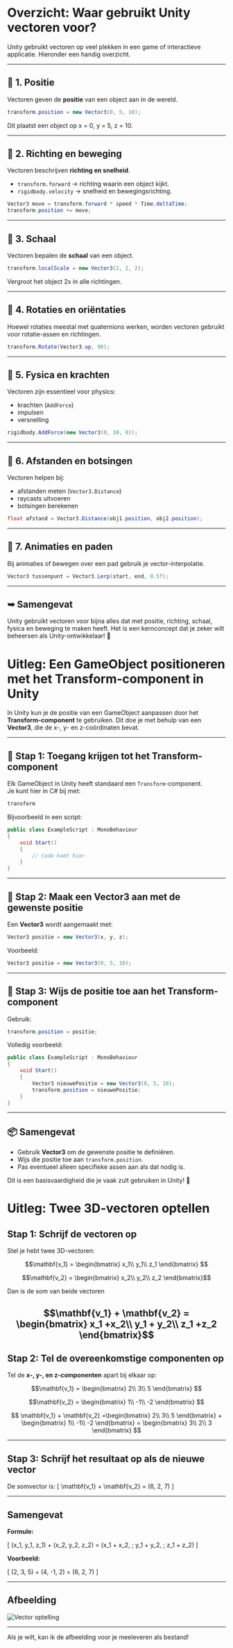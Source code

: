 

# Overzicht: Waar gebruikt Unity vectoren voor?

Unity gebruikt vectoren op veel plekken in een game of interactieve applicatie. Hieronder een handig overzicht.

---

## 📍 1. Positie
Vectoren geven de **positie** van een object aan in de wereld.
```csharp
transform.position = new Vector3(0, 5, 10);
```
Dit plaatst een object op x = 0, y = 5, z = 10.

---

## 📍 2. Richting en beweging
Vectoren beschrijven **richting en snelheid**.
- `transform.forward` → richting waarin een object kijkt.
- `rigidbody.velocity` → snelheid en bewegingsrichting.

```csharp
Vector3 move = transform.forward * speed * Time.deltaTime;
transform.position += move;
```

---

## 📍 3. Schaal
Vectoren bepalen de **schaal** van een object.
```csharp
transform.localScale = new Vector3(2, 2, 2);
```
Vergroot het object 2x in alle richtingen.

---

## 📍 4. Rotaties en oriëntaties
Hoewel rotaties meestal met quaternions werken, worden vectoren gebruikt voor rotatie-assen en richtingen.
```csharp
transform.Rotate(Vector3.up, 90);
```

---

## 📍 5. Fysica en krachten
Vectoren zijn essentieel voor physics:
- krachten (`AddForce`)
- impulsen
- versnelling

```csharp
rigidbody.AddForce(new Vector3(0, 10, 0));
```

---

## 📍 6. Afstanden en botsingen
Vectoren helpen bij:
- afstanden meten (`Vector3.Distance`)
- raycasts uitvoeren
- botsingen berekenen

```csharp
float afstand = Vector3.Distance(obj1.position, obj2.position);
```

---

## 📍 7. Animaties en paden
Bij animaties of bewegen over een pad gebruik je vector-interpolatie.
```csharp
Vector3 tussenpunt = Vector3.Lerp(start, end, 0.5f);
```

---

## ➥ Samengevat
Unity gebruikt vectoren voor bijna alles dat met positie, richting, schaal, fysica en beweging te maken heeft. Het is een kernconcept dat je zeker wilt beheersen als Unity-ontwikkelaar! 🚀


# Uitleg: Een GameObject positioneren met het Transform-component in Unity

In Unity kun je de positie van een GameObject aanpassen door het **Transform-component** te gebruiken. Dit doe je met behulp van een **Vector3**, die de x-, y- en z-coördinaten bevat.

---

## 📍 Stap 1: Toegang krijgen tot het Transform-component

Elk GameObject in Unity heeft standaard een `Transform`-component.  
Je kunt hier in C# bij met:
```csharp
transform
```

Bijvoorbeeld in een script:
```csharp
public class ExampleScript : MonoBehaviour
{
    void Start()
    {
        // Code komt hier
    }
}
```

---

## 📍 Stap 2: Maak een Vector3 aan met de gewenste positie

Een **Vector3** wordt aangemaakt met:
```csharp
Vector3 positie = new Vector3(x, y, z);
```

Voorbeeld:
```csharp
Vector3 positie = new Vector3(0, 5, 10);
```

---

## 📍 Stap 3: Wijs de positie toe aan het Transform-component

Gebruik:
```csharp
transform.position = positie;
```



Volledig voorbeeld:
```csharp
public class ExampleScript : MonoBehaviour
{
    void Start()
    {
        Vector3 nieuwePositie = new Vector3(0, 5, 10);
        transform.position = nieuwePositie;
    }
}
```

---

## 📦 Samengevat

- Gebruik **Vector3** om de gewenste positie te definiëren.
- Wijs die positie toe aan `transform.position`.
- Pas eventueel alleen specifieke assen aan als dat nodig is.

Dit is een basisvaardigheid die je vaak zult gebruiken in Unity! 🚀




# Uitleg: Twee 3D-vectoren optellen

## Stap 1: Schrijf de vectoren op

Stel je hebt twee 3D-vectoren:

$$\mathbf{v_1} = \begin{bmatrix}
 x_1\\
 y_1\\
z_1
\end{bmatrix} $$

$$\mathbf{v_2} = \begin{bmatrix}
 x_2\\
 y_2\\
z_2
\end{bmatrix}$$

Dan is de som van beide vectoren

$$\mathbf{v_1} + \mathbf{v_2} = \begin{bmatrix}
 x_1 +x_2\\
 y_1 + y_2\\
z_1 +z_2
\end{bmatrix}$$
---

## Stap 2: Tel de overeenkomstige componenten op

Tel de **x-, y-, en z-componenten** apart bij elkaar op:

$$\mathbf{v_1} = \begin{bmatrix}
2\\
3\\
5
\end{bmatrix} $$

$$\mathbf{v_2} = \begin{bmatrix}
1\\
-1\\
-2
\end{bmatrix} $$

$$
\mathbf{v_1} + \mathbf{v_2} =\begin{bmatrix}
2\\
3\\
5
\end{bmatrix} + \begin{bmatrix}
1\\
-1\\
-2
\end{bmatrix} = \begin{bmatrix}
3\\
2\\
3
\end{bmatrix}
$$



---

## Stap 3: Schrijf het resultaat op als de nieuwe vector

De somvector is:
\[
\mathbf{v_1} + \mathbf{v_2} = (6, 2, 7)
\]

---

## Samengevat

**Formule:**

\[
(x_1, y_1, z_1) + (x_2, y_2, z_2) = (x_1 + x_2, \; y_1 + y_2, \; z_1 + z_2)
\]

**Voorbeeld:**

\[
(2, 3, 5) + (4, -1, 2) = (6, 2, 7)
\]

---

## Afbeelding

![Vector optelling](path/to/your/image.png)

---

Als je wilt, kan ik de afbeelding voor je meeleveren als bestand!
